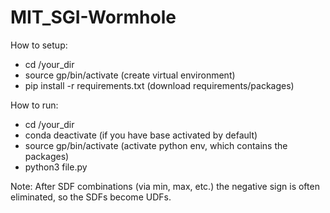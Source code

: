 # MIT_SGI-Wormhole

How to setup:  
* cd /your_dir
* source gp/bin/activate (create virtual environment)
* pip install -r requirements.txt (download requirements/packages)

How to run:  
* cd /your_dir
* conda deactivate (if you have base activated by default)
* source gp/bin/activate (activate python env, which contains the packages)
* python3 file.py

Note: After SDF combinations (via min, max, etc.) the negative sign is often eliminated, so the SDFs become UDFs.
